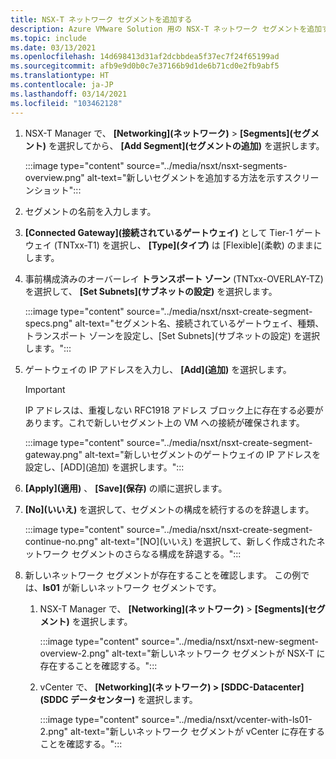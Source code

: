 ```yaml
---
title: NSX-T ネットワーク セグメントを追加する
description: Azure VMware Solution 用の NSX-T ネットワーク セグメントを追加する手順。
ms.topic: include
ms.date: 03/13/2021
ms.openlocfilehash: 14d698413d31af2dcbbdea5f37ec7f24f65199ad
ms.sourcegitcommit: afb9e9d0b0c7e37166b9d1de6b71cd0e2fb9abf5
ms.translationtype: HT
ms.contentlocale: ja-JP
ms.lasthandoff: 03/14/2021
ms.locfileid: "103462128"
---
```

<!-- Used in manage-dhcp.md and tutorial-nsx-t-network-segment.md -->

1. NSX-T Manager で、 **[Networking]\(ネットワーク\)**  >  **[Segments]\(セグメント\)** を選択してから、 **[Add Segment]\(セグメントの追加\)** を選択します。 

   :::image type="content" source="../media/nsxt/nsxt-segments-overview.png" alt-text="新しいセグメントを追加する方法を示すスクリーンショット":::

1. セグメントの名前を入力します。

1. **[Connected Gateway]\(接続されているゲートウェイ\)** として Tier-1 ゲートウェイ (TNTxx-T1) を選択し、 **[Type]\(タイプ\)** は [Flexible]\(柔軟\) のままにします。

1. 事前構成済みのオーバーレイ **トランスポート ゾーン** (TNTxx-OVERLAY-TZ) を選択して、 **[Set Subnets]\(サブネットの設定\)** を選択します。 

   :::image type="content" source="../media/nsxt/nsxt-create-segment-specs.png" alt-text="セグメント名、接続されているゲートウェイ、種類、トランスポート ゾーンを設定し、[Set Subnets]\(サブネットの設定\) を選択します。":::

1. ゲートウェイの IP アドレスを入力し、 **[Add]\(追加\)** を選択します。 

   >[!IMPORTANT]
   >IP アドレスは、重複しない RFC1918 アドレス ブロック上に存在する必要があります。これで新しいセグメント上の VM への接続が確保されます。

   :::image type="content" source="../media/nsxt/nsxt-create-segment-gateway.png" alt-text="新しいセグメントのゲートウェイの IP アドレスを設定し、[ADD]\(追加\) を選択します。":::

1. **[Apply]\(適用\)** 、 **[Save]\(保存\)** の順に選択します。

1. **[No]\(いいえ\)** を選択して、セグメントの構成を続行するのを辞退します。 

   :::image type="content" source="../media/nsxt/nsxt-create-segment-continue-no.png" alt-text="[NO]\(いいえ\) を選択して、新しく作成されたネットワーク セグメントのさらなる構成を辞退する。":::

1. 新しいネットワーク セグメントが存在することを確認します。 この例では、**ls01** が新しいネットワーク セグメントです。

   1. NSX-T Manager で、 **[Networking]\(ネットワーク\)**  >  **[Segments]\(セグメント\)** を選択します。 

      :::image type="content" source="../media/nsxt/nsxt-new-segment-overview-2.png" alt-text="新しいネットワーク セグメントが NSX-T に存在することを確認する。":::

   1. vCenter で、 **[Networking]\(ネットワーク\) > [SDDC-Datacenter]\(SDDC データセンター\)** を選択します。

      :::image type="content" source="../media/nsxt/vcenter-with-ls01-2.png" alt-text="新しいネットワーク セグメントが vCenter に存在することを確認する。":::